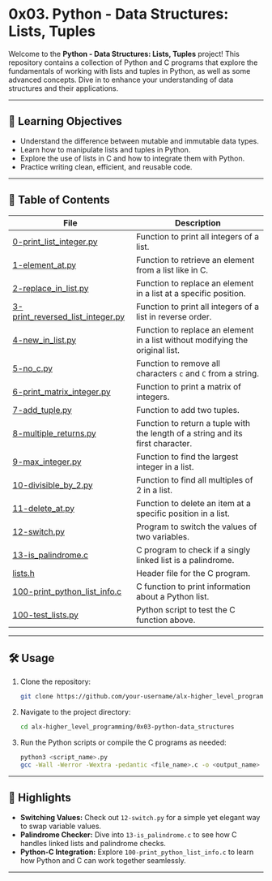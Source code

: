 # 0x03. Python - Data Structures: Lists, Tuples

Welcome to the **Python - Data Structures: Lists, Tuples** project! This repository contains a collection of Python and C programs that explore the fundamentals of working with lists and tuples in Python, as well as some advanced concepts. Dive in to enhance your understanding of data structures and their applications.

---

## 🚀 Learning Objectives

- Understand the difference between mutable and immutable data types.
- Learn how to manipulate lists and tuples in Python.
- Explore the use of lists in C and how to integrate them with Python.
- Practice writing clean, efficient, and reusable code.

---

## 📂 Table of Contents

| File | Description |
|------|-------------|
| [0-print_list_integer.py](./0-print_list_integer.py) | Function to print all integers of a list. |
| [1-element_at.py](./1-element_at.py) | Function to retrieve an element from a list like in C. |
| [2-replace_in_list.py](./2-replace_in_list.py) | Function to replace an element in a list at a specific position. |
| [3-print_reversed_list_integer.py](./3-print_reversed_list_integer.py) | Function to print all integers of a list in reverse order. |
| [4-new_in_list.py](./4-new_in_list.py) | Function to replace an element in a list without modifying the original list. |
| [5-no_c.py](./5-no_c.py) | Function to remove all characters `c` and `C` from a string. |
| [6-print_matrix_integer.py](./6-print_matrix_integer.py) | Function to print a matrix of integers. |
| [7-add_tuple.py](./7-add_tuple.py) | Function to add two tuples. |
| [8-multiple_returns.py](./8-multiple_returns.py) | Function to return a tuple with the length of a string and its first character. |
| [9-max_integer.py](./9-max_integer.py) | Function to find the largest integer in a list. |
| [10-divisible_by_2.py](./10-divisible_by_2.py) | Function to find all multiples of 2 in a list. |
| [11-delete_at.py](./11-delete_at.py) | Function to delete an item at a specific position in a list. |
| [12-switch.py](./12-switch.py) | Program to switch the values of two variables. |
| [13-is_palindrome.c](./13-is_palindrome.c) | C program to check if a singly linked list is a palindrome. |
| [lists.h](./lists.h) | Header file for the C program. |
| [100-print_python_list_info.c](./100-print_python_list_info.c) | C function to print information about a Python list. |
| [100-test_lists.py](./100-test_lists.py) | Python script to test the C function above. |

---

## 🛠️ Usage

1. Clone the repository:
    ```bash
    git clone https://github.com/your-username/alx-higher_level_programming.git
    ```
2. Navigate to the project directory:
    ```bash
    cd alx-higher_level_programming/0x03-python-data_structures
    ```
3. Run the Python scripts or compile the C programs as needed:
    ```bash
    python3 <script_name>.py
    gcc -Wall -Werror -Wextra -pedantic <file_name>.c -o <output_name>
    ```

---

## 🌟 Highlights

- **Switching Values:** Check out `12-switch.py` for a simple yet elegant way to swap variable values.
- **Palindrome Checker:** Dive into `13-is_palindrome.c` to see how C handles linked lists and palindrome checks.
- **Python-C Integration:** Explore `100-print_python_list_info.c` to learn how Python and C can work together seamlessly.

---
